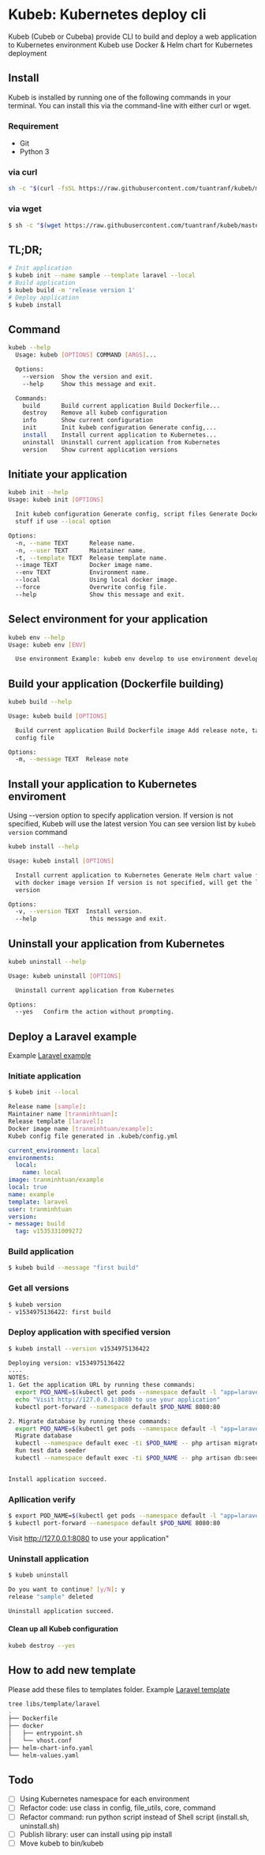 # Kubeb: Kubernetes deploy cli

 Kubeb (Cubeb or Cubeba) provide CLI to build and deploy a web application to Kubernetes environment
 Kubeb use Docker & Helm chart for Kubernetes deployment

## Install

  Kubeb is installed by running one of the following commands in your terminal. You can install this via the command-line with either curl or wget.

  ### Requirement

  - Git
  - Python 3

  ### via curl
  ```bash
  sh -c "$(curl -fsSL https://raw.githubusercontent.com/tuantranf/kubeb/master/tools/install.sh)"
  ```

  ### via wget
  ```bash
  $ sh -c "$(wget https://raw.githubusercontent.com/tuantranf/kubeb/master/tools/install.sh -O -)"
  ```

## TL;DR;

```bash
# Init application
$ kubeb init --name sample --template laravel --local
# Build application
$ kubeb build -m 'release version 1'
# Deploy application
$ kubeb install
```

## Command
  ```bash
  kubeb --help
    Usage: kubeb [OPTIONS] COMMAND [ARGS]...

    Options:
      --version  Show the version and exit.
      --help     Show this message and exit.

    Commands:
      build      Build current application Build Dockerfile...
      destroy    Remove all kubeb configuration
      info       Show current configuration
      init       Init kubeb configuration Generate config,...
      install    Install current application to Kubernetes...
      uninstall  Uninstall current application from Kubernetes
      version    Show current application versions
  ```

## Initiate your application

```bash
kubeb init --help
Usage: kubeb init [OPTIONS]

  Init kubeb configuration Generate config, script files Generate Docker
  stuff if use --local option

Options:
  -n, --name TEXT      Release name.
  -n, --user TEXT      Maintainer name.
  -t, --template TEXT  Release template name.
  --image TEXT         Docker image name.
  --env TEXT           Environment name.
  --local              Using local docker image.
  --force              Overwrite config file.
  --help               Show this message and exit.
```

## Select environment for your application

```bash
kubeb env --help
Usage: kubeb env [ENV]

  Use environment Example: kubeb env develop to use environment develop

```

## Build your application (Dockerfile building)

```bash
kubeb build --help

Usage: kubeb build [OPTIONS]

  Build current application Build Dockerfile image Add release note, tag to
  config file

Options:
  -m, --message TEXT  Release note

```

## Install your application to Kubernetes enviroment

Using --version option to specify application version. If version is not specified, Kubeb will use the latest version
You can see version list by `kubeb version` command
```bash
kubeb install --help

Usage: kubeb install [OPTIONS]

  Install current application to Kubernetes Generate Helm chart value file
  with docker image version If version is not specified, will get the latest
  version

Options:
  -v, --version TEXT  Install version.
  --help               this message and exit.
```

## Uninstall your application from Kubernetes

```bash
kubeb uninstall --help

Usage: kubeb uninstall [OPTIONS]

  Uninstall current application from Kubernetes

Options:
  --yes   Confirm the action without prompting.
```

## Deploy a Laravel example

Example [Laravel example](./example)

### Initiate application

```bash
$ kubeb init --local

Release name [sample]:
Maintainer name [tranminhtuan]:
Release template [laravel]:
Docker image name [tranminhtuan/example]:
Kubeb config file generated in .kubeb/config.yml
```

```yaml
current_environment: local
environments:
  local:
    name: local
image: tranminhtuan/example
local: true
name: example
template: laravel
user: tranminhtuan
version:
- message: build
  tag: v1535331009272
```

### Build application

```bash
$ kubeb build --message "first build"

```

### Get all versions

```bash
$ kubeb version
- v1534975136422: first build
```

### Deploy application with specified version

```bash
$ kubeb install --version v1534975136422

Deploying version: v1534975136422
....
NOTES:
1. Get the application URL by running these commands:
  export POD_NAME=$(kubectl get pods --namespace default -l "app=laravel-rocket,release=sample" -o jsonpath="{.items[0].metadata.name}")
  echo "Visit http://127.0.0.1:8080 to use your application"
  kubectl port-forward --namespace default $POD_NAME 8080:80

2. Migrate database by running these commands:
  export POD_NAME=$(kubectl get pods --namespace default -l "app=laravel-rocket,release=sample" -o jsonpath="{.items[0].metadata.name}")
  Migrate database
  kubectl --namespace default exec -ti $POD_NAME -- php artisan migrate
  Run test data seeder
  kubectl --namespace default exec -ti $POD_NAME -- php artisan db:seed


Install application succeed.
```

### Apllication verify

```bash
$ export POD_NAME=$(kubectl get pods --namespace default -l "app=laravel-rocket,release=sample" -o jsonpath="{.items[0].metadata.name}")
$ kubectl port-forward --namespace default $POD_NAME 8080:80
```

Visit http://127.0.0.1:8080 to use your application"

### Uninstall application

```bash
$ kubeb uninstall

Do you want to continue? [y/N]: y
release "sample" deleted

Uninstall application succeed.
```

#### Clean up all Kubeb configuration

```bash
kubeb destroy --yes

```


## How to add new template

Please add these files to templates folder.
Example [Laravel template](kubeb/templates/laravel)


```bash
tree libs/template/laravel
.
├── Dockerfile
├── docker
│   ├── entrypoint.sh
│   └── vhost.conf
├── helm-chart-info.yaml
└── helm-values.yaml
```

## Todo
- [ ] Using Kubernetes namespace for each environment
- [ ] Refactor code: use class in config, file_utils, core, command
- [ ] Refactor command: run python script instead of Shell script (install.sh, uninstall.sh)
- [ ] Publish library: user can install using pip install
- [ ] Move kubeb to bin/kubeb
